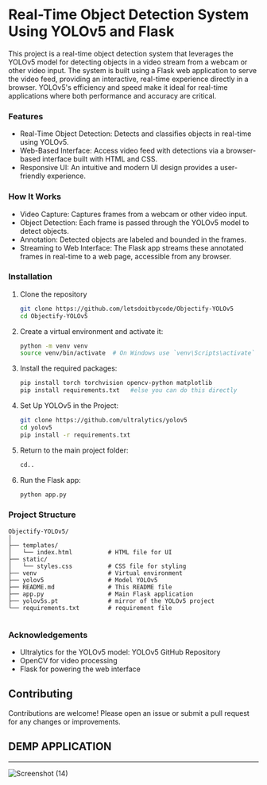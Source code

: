 # Real-Time Object Detection System Using YOLOv5 and Flask

This project is a real-time object detection system that leverages the YOLOv5 model for detecting objects in a video stream from a webcam or other video input. The system is built using a Flask web application to serve the video feed, providing an interactive, real-time experience directly in a browser. YOLOv5's efficiency and speed make it ideal for real-time applications where both performance and accuracy are critical.


### Features
- Real-Time Object Detection: Detects and classifies objects in real-time using YOLOv5.
- Web-Based Interface: Access video feed with detections via a browser-based interface built with HTML and CSS.
- Responsive UI: An intuitive and modern UI design provides a user-friendly experience.

### How It Works
- Video Capture: Captures frames from a webcam or other video input.
- Object Detection: Each frame is passed through the YOLOv5 model to detect objects.
- Annotation: Detected objects are labeled and bounded in the frames.
- Streaming to Web Interface: The Flask app streams these annotated frames in real-time to a web page, accessible from any browser.


### Installation
1. Clone the repository
   ```sh
   git clone https://github.com/letsdoitbycode/Objectify-YOLOv5
   cd Objectify-YOLOv5
   ```

3. Create a virtual environment and activate it:
   ```sh
   python -m venv venv
   source venv/bin/activate  # On Windows use `venv\Scripts\activate`
   ```

3. Install the required packages:
   ```sh
   pip install torch torchvision opencv-python matplotlib
   pip install requirements.txt   #else you can do this directly
   ```

4. Set Up YOLOv5 in the Project:
   ```sh
   git clone https://github.com/ultralytics/yolov5
   cd yolov5
   pip install -r requirements.txt
   ```

5. Return to the main project folder:
   ```sh
   cd..
   ```
   
6. Run the Flask app:
    ```sh
   python app.py
    ```

### Project Structure
```plaintext
Objectify-YOLOv5/
│
├── templates/
│   └── index.html          # HTML file for UI 
├── static/
│   └── styles.css          # CSS file for styling
├── venv                    # Virtual environment
├── yolov5                  # Model YOLOv5 
├── README.md               # This README file
├── app.py                  # Main Flask application
├── yolov5s.pt              # mirror of the YOLOv5 project
└── requirements.txt        # requirement file


```

### Acknowledgements
- Ultralytics for the YOLOv5 model: YOLOv5 GitHub Repository
- OpenCV for video processing
- Flask for powering the web interface

## Contributing
Contributions are welcome! Please open an issue or submit a pull request for any changes or improvements.


## DEMP APPLICATION
----

![Screenshot (14)](https://github.com/user-attachments/assets/cf39523f-4e55-4c19-ad66-d1fcce93251c)
